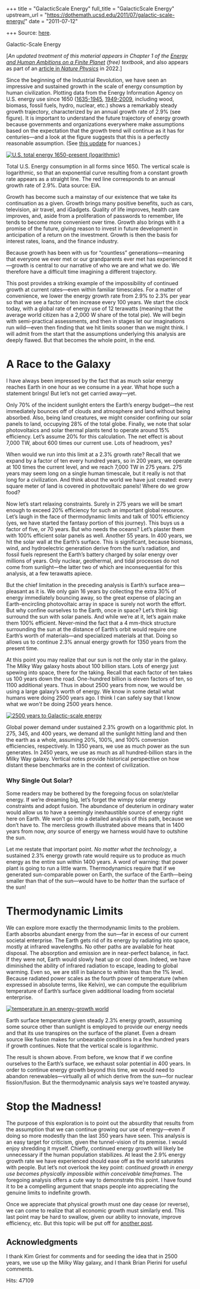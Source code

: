 +++
title = "GalacticScale Energy"
full_title = "GalacticScale Energy"
upstream_url = "https://dothemath.ucsd.edu/2011/07/galactic-scale-energy/"
date = "2011-07-12"

+++
Source: [here](https://dothemath.ucsd.edu/2011/07/galactic-scale-energy/).

Galactic-Scale Energy

\[*An updated treatment of this material appears in Chapter 1 of the [Energy and Human Ambitions on a Finite Planet](https://escholarship.org/uc/energy_ambitions) (free) textbook*, and also appears as part of an [article in *Nature Physics*](https://rdcu.be/cR8Pp) in 2022.\]

Since the beginning of the Industrial Revolution, we have seen an impressive and sustained growth in the scale of energy consumption by human civilization. Plotting data from the Energy Information Agency on U.S. energy use since 1650 ([1635-1945](http://www.eia.gov/emeu/aer/append_e.html), [1949-2009](http://www.eia.gov/totalenergy/data/annual/index.cfm), including wood, biomass, fossil fuels, hydro, nuclear, etc.) shows a remarkably steady growth trajectory, characterized by an annual growth rate of 2.9% (see figure). It is important to understand the future trajectory of energy growth because governments and organizations everywhere make assumptions based on the expectation that the growth trend will continue as it has for centuries—and a look at the figure suggests that this is a perfectly reasonable assumption. (See [this update](https://dothemath.ucsd.edu/2011/08/does-the-logistic-shoe-fit/ "Does the Logistic Shoe Fit?") for nuances.)

[![U.S. total energy 1650-present (logarithmic)](https://dothemath.ucsd.edu/wp-content/uploads/2011/07/us-log-1024x768.png "us-log")](https://dothemath.ucsd.edu/wp-content/uploads/2011/07/us-log.png)

Total U.S. Energy consumption in all forms since 1650. The vertical scale is logarithmic, so that an exponential curve resulting from a constant growth rate appears as a straight line. The red line corresponds to an annual growth rate of 2.9%. Data source: EIA.

Growth has become such a mainstay of our existence that we take its continuation as a given. Growth brings many positive benefits, such as cars, television, air travel, and iGadgets. Quality of life improves, health care improves, and, aside from a proliferation of passwords to remember, life tends to become more convenient over time. Growth also brings with it a promise of the future, giving reason to invest in future development in anticipation of a return on the investment. Growth is then the basis for interest rates, loans, and the finance industry.

Because growth has been with us for “countless” generations—meaning that everyone we ever met or our grandparents ever met has experienced it—growth is central to our narrative of who we are and what we do. We therefore have a difficult time imagining a different trajectory.

This post provides a striking example of the impossibility of continued growth at current rates—even within familiar timescales. For a matter of convenience, we lower the energy growth rate from 2.9% to 2.3% per year so that we see a factor of ten increase every 100 years. We start the clock today, with a global rate of energy use of 12 terawatts (meaning that the average world citizen has a 2,000 W share of the total pie). We will begin with semi-practical assessments, and then in stages let our imaginations run wild—even then finding that we hit limits sooner than we might think. I will admit from the start that the assumptions underlying this analysis are deeply flawed. But that becomes the whole point, in the end.

# A Race to the Galaxy

I have always been impressed by the fact that as much solar energy reaches Earth in one hour as we consume in a year. What hope such a statement brings! But let’s not get carried away—yet.

Only 70% of the incident sunlight enters the Earth’s energy budget—the rest immediately bounces off of clouds and atmosphere and land without being absorbed. Also, being land creatures, we might consider confining our solar panels to land, occupying 28% of the total globe. Finally, we note that solar photovoltaics and solar thermal plants tend to operate around 15% efficiency. Let’s assume 20% for this calculation. The net effect is about 7,000 TW, about 600 times our current use. Lots of headroom, yes?

When would we run into this limit at a 2.3% growth rate? Recall that we expand by a factor of ten every hundred years, so in 200 years, we operate at 100 times the current level, and we reach 7,000 TW in 275 years. 275 years may seem long on a single human timescale, but it really is not that long for a civilization. And think about the world we have just created: every square meter of land is covered in photovoltaic panels! Where do we grow food?

Now let’s start relaxing constraints. Surely in 275 years we will be smart enough to exceed 20% efficiency for such an important global resource. Let’s laugh in the face of thermodynamic limits and talk of 100% efficiency (yes, we have started the fantasy portion of this journey). This buys us a factor of five, or 70 years. But who needs the oceans? Let’s plaster them with 100% efficient solar panels as well. Another 55 years. In 400 years, we hit the solar wall at the Earth’s surface. This is significant, because biomass, wind, and hydroelectric generation derive from the sun’s radiation, and fossil fuels represent the Earth’s battery charged by solar energy over millions of years. Only nuclear, geothermal, and tidal processes do not come from sunlight—the latter two of which are inconsequential for this analysis, at a few terawatts apiece.

But the chief limitation in the preceding analysis is Earth’s surface area—pleasant as it is. We only gain 16 years by collecting the extra 30% of energy immediately bouncing away, so the great expense of placing an Earth-encircling photovoltaic array in space is surely not worth the effort. But why confine ourselves to the Earth, once in space? Let’s think big: surround the sun with solar panels. And while we’re at it, let’s again make them 100% efficient. Never-mind the fact that a 4 mm-thick structure surrounding the sun at the distance of Earth’s orbit would require one Earth’s worth of materials—and specialized materials at that. Doing so allows us to continue 2.3% annual energy growth for 1350 years from the present time.

At this point you may realize that our sun is not the only star in the galaxy. The Milky Way galaxy hosts about 100 billion stars. Lots of energy just spewing into space, there for the taking. Recall that each factor of ten takes us 100 years down the road. One-hundred billion is eleven factors of ten, so 1100 additional years. Thus in about 2500 years from now, we would be using a large galaxy’s worth of energy. We know in some detail what humans were doing 2500 years ago. I think I can safely say that I know what we *won’t* be doing 2500 years hence.

[![2500 years to Galactic-scale energy](https://dothemath.ucsd.edu/wp-content/uploads/2011/07/galaxy-1024x768.png "galaxy")](https://dothemath.ucsd.edu/wp-content/uploads/2011/07/galaxy.png)

Global power demand under sustained 2.3% growth on a logarithmic plot. In 275, 345, and 400 years, we demand all the sunlight hitting land and then the earth as a whole, assuming 20%, 100%, and 100% conversion efficiencies, respectively. In 1350 years, we use as much power as the sun generates. In 2450 years, we use as much as all hundred-billion stars in the Milky Way galaxy. Vertical notes provide historical perspective on how distant these benchmarks are in the context of civilization.

### Why Single Out Solar?

Some readers may be bothered by the foregoing focus on solar/stellar energy. If we’re dreaming big, let’s forget the wimpy solar energy constraints and adopt fusion. The abundance of deuterium in ordinary water would allow us to have a seemingly inexhaustible source of energy right here on Earth. We won’t go into a detailed analysis of this path, because we don’t have to. The merciless growth illustrated above means that in 1400 years from now, *any* source of energy we harness would have to outshine the sun.

Let me restate that important point. *No matter what the technology*, a sustained 2.3% energy growth rate would require us to produce as much energy as the entire sun within 1400 years. A word of warning: that power plant is going to run a little warm. Thermodynamics require that if we generated sun-comparable power on Earth, the surface of the Earth—being smaller than that of the sun—would have to be *hotter* than the surface of the sun!

# Thermodynamic Limits

We can explore more exactly the thermodynamic limits to the problem. Earth absorbs abundant energy from the sun—far in excess of our current societal enterprise. The Earth gets rid of its energy by radiating into space, mostly at infrared wavelengths. No other paths are available for heat disposal. The absorption and emission are in near-perfect balance, in fact. If they were not, Earth would slowly heat up or cool down. Indeed, we have diminished the ability of infrared radiation to escape, leading to global warming. Even so, we are still in balance to within less than the 1% level. Because radiated power scales as the fourth power of temperature (when expressed in absolute terms, like Kelvin), we can compute the equilibrium temperature of Earth’s surface given additional loading from societal enterprise.

[![temperature in an energy-growth world](https://dothemath.ucsd.edu/wp-content/uploads/2011/07/tmp-1024x768.png "tmp")](https://dothemath.ucsd.edu/wp-content/uploads/2011/07/tmp.png)

Earth surface temperature given steady 2.3% energy growth, assuming some source other than sunlight is employed to provide our energy needs and that its use transpires on the surface of the planet. Even a dream source like fusion makes for unbearable conditions in a few hundred years if growth continues. Note that the vertical scale is logarithmic.

The result is shown above. From before, we know that if we confine ourselves to the Earth’s surface, we exhaust solar potential in 400 years. In order to continue energy growth beyond this time, we would need to abandon renewables—virtually all of which derive from the sun—for nuclear fission/fusion. But the thermodynamic analysis says we’re toasted anyway.

# Stop the Madness!

The purpose of this exploration is to point out the absurdity that results from the assumption that we can continue growing our use of energy—even if doing so more modestly than the last 350 years have seen. This analysis is an easy target for criticism, given the tunnel-vision of its premise. I would enjoy shredding it myself. Chiefly, continued energy growth will likely be unnecessary if the human population stabilizes. At least the 2.9% energy growth rate we have experienced should ease off as the world saturates with people. But let’s not overlook the key point: *continued growth in energy use becomes physically impossible within conceivable timeframes*. The foregoing analysis offers a cute way to demonstrate this point. I have found it to be a compelling argument that snaps people into appreciating the genuine limits to indefinite growth.

Once we appreciate that physical growth must one day cease (or reverse), we can come to realize that all economic growth must similarly end. This last point may be hard to swallow, given our ability to innovate, improve efficiency, etc. But this topic will be put off for [another post](https://dothemath.ucsd.edu/2011/07/can-economic-growth-last/ "Can Economic Growth Last?").

## Acknowledgments

I thank Kim Griest for comments and for seeding the idea that in 2500 years, we use up the Milky Way galaxy, and I thank Brian Pierini for useful comments.

Hits: 47109

[](https://www.addtoany.com/add_to/facebook?linkurl=https%3A%2F%2Fdothemath.ucsd.edu%2F2011%2F07%2Fgalactic-scale-energy%2F&linkname=Galactic-Scale%20Energy "Facebook")[](https://www.addtoany.com/add_to/twitter?linkurl=https%3A%2F%2Fdothemath.ucsd.edu%2F2011%2F07%2Fgalactic-scale-energy%2F&linkname=Galactic-Scale%20Energy "Twitter")[](https://www.addtoany.com/add_to/email?linkurl=https%3A%2F%2Fdothemath.ucsd.edu%2F2011%2F07%2Fgalactic-scale-energy%2F&linkname=Galactic-Scale%20Energy "Email")[](https://www.addtoany.com/share)
